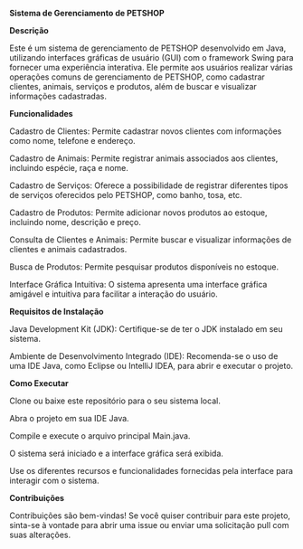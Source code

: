 **Sistema de Gerenciamento de PETSHOP**

**Descrição**

Este é um sistema de gerenciamento de PETSHOP desenvolvido em Java, utilizando interfaces gráficas de usuário (GUI) com o framework Swing para fornecer uma experiência interativa. Ele permite aos usuários realizar várias operações comuns de gerenciamento de PETSHOP, como cadastrar clientes, animais, serviços e produtos, além de buscar e visualizar informações cadastradas.

**Funcionalidades**

Cadastro de Clientes: Permite cadastrar novos clientes com informações como nome, telefone e endereço.

Cadastro de Animais: Permite registrar animais associados aos clientes, incluindo espécie, raça e nome.

Cadastro de Serviços: Oferece a possibilidade de registrar diferentes tipos de serviços oferecidos pelo PETSHOP, como banho, tosa, etc.

Cadastro de Produtos: Permite adicionar novos produtos ao estoque, incluindo nome, descrição e preço.

Consulta de Clientes e Animais: Permite buscar e visualizar informações de clientes e animais cadastrados.

Busca de Produtos: Permite pesquisar produtos disponíveis no estoque.

Interface Gráfica Intuitiva: O sistema apresenta uma interface gráfica amigável e intuitiva para facilitar a interação do usuário.

**Requisitos de Instalação**

Java Development Kit (JDK): Certifique-se de ter o JDK instalado em seu sistema.

Ambiente de Desenvolvimento Integrado (IDE): Recomenda-se o uso de uma IDE Java, como Eclipse ou IntelliJ IDEA, para abrir e executar o projeto.

**Como Executar**

Clone ou baixe este repositório para o seu sistema local.

Abra o projeto em sua IDE Java.

Compile e execute o arquivo principal Main.java.

O sistema será iniciado e a interface gráfica será exibida.

Use os diferentes recursos e funcionalidades fornecidas pela interface para interagir com o sistema.

**Contribuições**

Contribuições são bem-vindas! Se você quiser contribuir para este projeto, sinta-se à vontade para abrir uma issue ou enviar uma solicitação pull com suas alterações.
